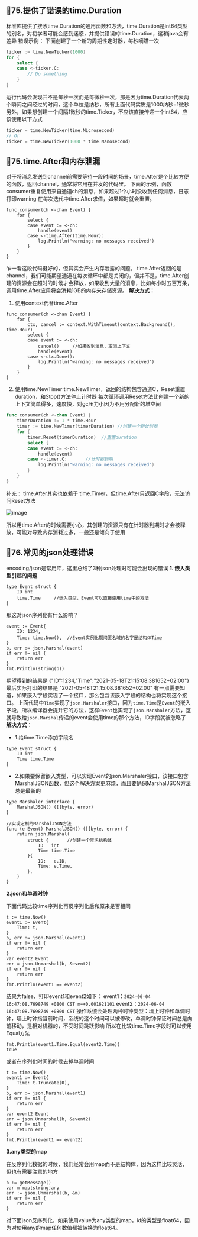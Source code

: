 ## 🤔75.提供了错误的time.Duration
标准库提供了接收time.Duration的通用函数和方法，time.Duration是int64类型的别名，对初学者可能会感到迷惑，并提供错误的time.Duration，这和java会有差异
错误示例：
下面创建了一个新的周期性定时器，每秒嘀嗒一次
```go
ticker := time.NewTicker(1000)
for {
	select {
	case <-ticker.C:
		// Do something
	}
}
```
运行代码会发现并不是每秒一次而是每微秒一次，那是因为time.Duration代表两个瞬间之间经过的时间，这个单位是纳秒，所有上面代码实质是1000纳秒=1微秒
另外，如果想创建一个间隔1微秒的time.Ticker，不应该直接传递一个int64，应该使用以下方式
```go
ticker = time.NewTicker(time.Microsecond)
// Or
ticker = time.NewTicker(1000 * time.Nanosecond)
```

## 🤔75.time.After和内存泄漏
对于将消息发送到channel前需要等待一段时间的场景，time.After是个比较方便的函数，返回channel，通常将它用在并发的代码里。
下面的示例，函数consumer重复使用来自通道ch的消息，如果超过1个小时没收到任何消息，日志打印warning
在每次迭代中time.After求值，如果超时就会重置。
```
func consumer(ch <-chan Event) {
	for {
		select {
		case event := <-ch:
			handle(event)
		case <-time.After(time.Hour):
			log.Println("warning: no messages received")
		}
	}
}
```
乍一看这段代码挺好的，但其实会产生内存泄露的问题。
time.After返回的是channel，我们可能期望通道在每次循环中都是关闭的，但并不是，time.After创建的资源会在超时的时候才会释放，如果收到大量的消息，比如每小时五百万条，调用time.After应用将会消耗1GB的内存来存储资源。
**解决方式：**
1. 使用context代替time.After
```
func consumer(ch <-chan Event) {
	for {
		ctx, cancel := context.WithTimeout(context.Background(), time.Hour)
		select {
		case event := <-ch:
			cancel()     //如果收到消息，取消上下文
			handle(event)
		case <-ctx.Done():
			log.Println("warning: no messages received")
		}
	}
}
```
2. 使用time.NewTimer
time.NewTimer，返回的结构包含通道C，Reset重置duration，和Stop()方法停止计时器
每次循环调用Reset方法比创建一个新的上下文简单得多，速度快，对gc压力小因为不用分配新的堆空间
```go
func consumer(ch <-chan Event) {
	timerDuration := 1 * time.Hour
	timer := time.NewTimer(timerDuration) //创建一个新计时器
	for {
		timer.Reset(timerDuration)  //重置duration
		select {
		case event := <-ch:
			handle(event)
		case <-timer.C:       //计时器到期
			log.Println("warning: no messages received")
		}
	}
}
```
补充：
time.After其实也依赖于 time.Timer，但time.After只返回C字段，无法访问Reset方法

![image](https://github.com/leishanshan/100-go-mistakes-and-how-to-avoid-them/assets/59813538/56c412e3-c456-40a3-bcb2-a1a46f8cc4fc)

所以用time.After的时候需要小心，其创建的资源只有在计时器到期时才会被释放，可能对导致内存消耗过多，一般还是倾向于使用


## 🤔76.常见的json处理错误
encoding/json是常用库，这里总结了3种json处理时可能会出现的错误
**1. 嵌入类型引起的问题**
```
type Event struct {
	ID int
	time.Time     //嵌入类型，Event可以直接使用time中的方法
}
```
那这对json序列化有什么影响？
```
event := Event{
	ID: 1234,
	Time: time.Now(),  //Event实例化期间匿名域的名字是结构体Time
}
b, err := json.Marshal(event)
if err != nil {
	return err
}
fmt.Println(string(b))
```
期望得到的结果是
{"ID":1234,"Time":"2021-05-18T21:15:08.381652+02:00"}
最后实际打印的结果是
"2021-05-18T21:15:08.381652+02:00"
有一点需要知道，如果嵌入字段实现了一个接口，那么包含该嵌入字段的结构也将实现这个接口。
上面代码中`Time`实现了`json.Marshaler`接口，因为`time.Time`是`Event`的嵌入字段，所以编译器会提升它的方法，这样`Event`也实现了`json.Marshaler`方法，这就导致给`json.Marshal`传递的event会使用time的那个方法，ID字段就被忽略了
**解决方式：**
- 1.给time.Time添加字段名
```
type Event struct {
	ID int
	Time time.Time
}
```
- 2.如果要保留嵌入类型，可以实现Event的json.Marshaler接口，该接口包含MarshalJSON函数，但这个解决方案更麻烦，而且要确保MarshalJSON方法总是最新的
```
type Marshaler interface {
	MarshalJSON() ([]byte, error)
}

//实现定制的MarshalJSON方法
func (e Event) MarshalJSON() ([]byte, error) {
    return json.Marshal(
        struct {       //创建一个匿名结构体
            ID   int
            Time time.Time
        }{
            ID:   e.ID,
            Time: e.Time,
        },
    )
}

```
**2.json和单调时钟**

下面代码比较time序列化再反序列化后和原来是否相同
```
t := time.Now()
event1 := Event{
	Time: t,
}
b, err := json.Marshal(event1)
if err != nil {
	return err
}
var event2 Event
err = json.Unmarshal(b, &event2)
if err != nil {
	return err
}
fmt.Println(event1 == event2)
```
结果为false，打印event1和event2如下：
event1：`2024-06-04 16:47:08.7698749 +0800 CST m=+0.001621101`
event2：`2024-06-04 16:47:08.7698749 +0800 CST`
操作系统会处理两种时钟类型：墙上时钟和单调时钟，墙上时钟指当前时间，系统的这个时间可以被修改，单调时钟保证时间总是向前移动，是相对机器的，不受时间跳跃影响
所以在比较time.Time字段时可以使用Equal方法
```
fmt.Println(event1.Time.Equal(event2.Time))
true
```
或者在序列化时间的时候去掉单调时间
```
t := time.Now()
event1 := Event{
	Time: t.Truncate(0),
}
b, err := json.Marshal(event1)
if err != nil {
	return err
}
var event2 Event
err = json.Unmarshal(b, &event2)
if err != nil {
	return err
}
fmt.Println(event1 == event2)
```
**3.any类型的map**

在反序列化数据的时候，我们经常会用map而不是结构体，因为这样比较灵活，但也有需要注意的地方
```
b := getMessage()
var m map[string]any
err := json.Unmarshal(b, &m)
if err != nil {
	return err
}
```
对下面json反序列化，如果使用value为any类型的map，id的类型是float64，因为对使用any的map任何数值都被转换为float64。

